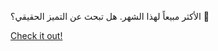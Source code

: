 الأكثر مبيعاً لهذا الشهر. هل تبحث عن التميز الحقيقي؟ 💯

[Check it out!](https://www.facebook.com/share/17TW2PL6Tj/)